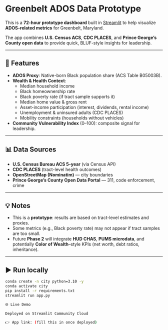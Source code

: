# Greenbelt ADOS Data Prototype

This is a **72-hour prototype dashboard** built in [Streamlit](https://streamlit.io) to help visualize **ADOS-related metrics** for Greenbelt, Maryland.  

The app combines **U.S. Census ACS**, **CDC PLACES**, and **Prince George’s County open data** to provide quick, BLUF-style insights for leadership.

---

## 🚀 Features
- **ADOS Proxy**: Native-born Black population share (ACS Table B05003B).
- **Wealth & Health Context**:
  - Median household income
  - Black homeownership rate
  - Black poverty rate (if tract sample supports it)
  - Median home value & gross rent
  - Asset-income participation (interest, dividends, rental income)
  - Unemployment & uninsured adults (CDC PLACES)
  - Mobility constraints (households without vehicles)
- **Community Vulnerability Index** (0–100): composite signal for leadership.

---

## 📊 Data Sources
- **U.S. Census Bureau ACS 5-year** (via Census API)  
- **CDC PLACES** (tract-level health outcomes)  
- **OpenStreetMap (Nominatim)** — city boundaries  
- **Prince George’s County Open Data Portal** — 311, code enforcement, crime  

---

## 💡 Notes
- This is a **prototype**: results are based on tract-level estimates and proxies.  
- Some metrics (e.g., Black poverty rate) may not appear if tract samples are too small.  
- Future **Phase 2** will integrate **HUD CHAS**, **PUMS microdata**, and potentially **Color of Wealth**–style KPIs (net worth, debt ratios, inheritance).  

---

## ▶️ Run locally
```bash
conda create -n city python=3.10 -y
conda activate city
pip install -r requirements.txt
streamlit run app.py

🌐 Live Demo

Deployed on Streamlit Community Cloud

👉 App link: (fill this in once deployed)
